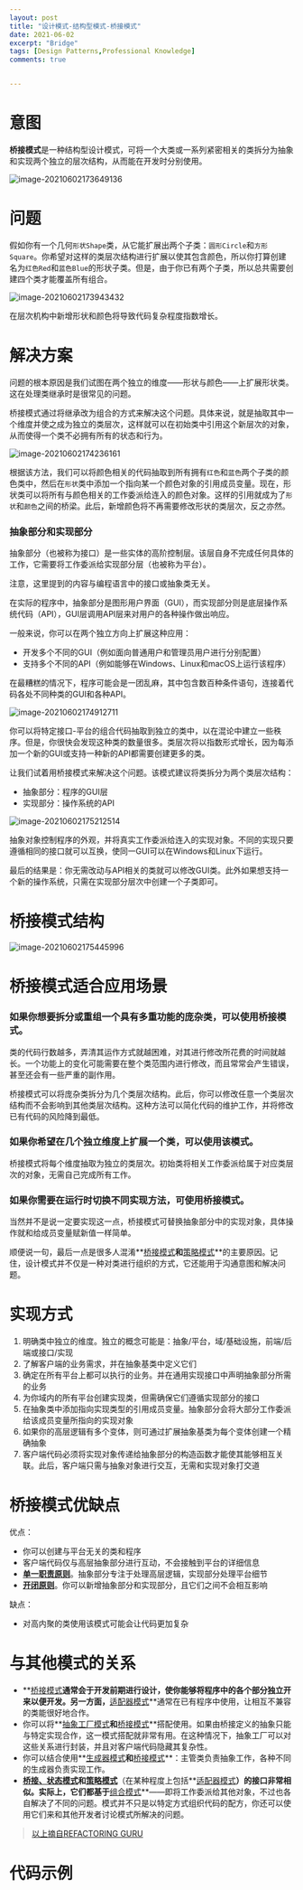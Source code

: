 ```yaml
---
layout: post
title: "设计模式-结构型模式-桥接模式"
date: 2021-06-02
excerpt: "Bridge"
tags: [Design Patterns,Professional Knowledge]
comments: true


---
```


# 意图

**桥接模式**是一种结构型设计模式，可将一个大类或一系列紧密相关的类拆分为抽象和实现两个独立的层次结构，从而能在开发时分别使用。

![image-20210602173649136](../../assets/img/image-20210602173649136.png)

# 问题

假如你有一个几何`形状Shape`类，从它能扩展出两个子类：`圆形Circle`和`方形Square`。你希望对这样的类层次结构进行扩展以使其包含颜色，所以你打算创建名为`红色Red`和`蓝色Blue`的形状子类。但是，由于你已有两个子类，所以总共需要创建四个类才能覆盖所有组合。

![image-20210602173943432](../../assets/img/image-20210602173943432.png)

在层次机构中新增形状和颜色将导致代码复杂程度指数增长。

# 解决方案

问题的根本原因是我们试图在两个独立的维度——形状与颜色——上扩展形状类。这在处理类继承时是很常见的问题。

桥接模式通过将继承改为组合的方式来解决这个问题。具体来说，就是抽取其中一个维度并使之成为独立的类层次，这样就可以在初始类中引用这个新层次的对象，从而使得一个类不必拥有所有的状态和行为。

![image-20210602174236161](../../assets/img/image-20210602174236161.png)

根据该方法，我们可以将颜色相关的代码抽取到所有拥有`红色`和`蓝色`两个子类的颜色类中，然后在`形状`类中添加一个指向某一个颜色对象的引用成员变量。现在，形状类可以将所有与颜色相关的工作委派给连入的颜色对象。这样的引用就成为了`形状`和`颜色`之间的桥梁。此后，新增颜色将不再需要修改形状的类层次，反之亦然。

### 抽象部分和实现部分

抽象部分（也被称为接口）是一些实体的高阶控制层。该层自身不完成任何具体的工作，它需要将工作委派给实现部分层（也被称为平台）。

注意，这里提到的内容与编程语言中的接口或抽象类无关。

在实际的程序中，抽象部分是图形用户界面（GUI），而实现部分则是底层操作系统代码（API），GUI层调用API层来对用户的各种操作做出响应。

一般来说，你可以在两个独立方向上扩展这种应用：

- 开发多个不同的GUI（例如面向普通用户和管理员用户进行分别配置）
- 支持多个不同的API（例如能够在Windows、Linux和macOS上运行该程序）

在最糟糕的情况下，程序可能会是一团乱麻，其中包含数百种条件语句，连接着代码各处不同种类的GUI和各种API。

![image-20210602174912711](../../assets/img/image-20210602174912711.png)

你可以将特定接口-平台的组合代码抽取到独立的类中，以在混论中建立一些秩序。但是，你很快会发现这种类的数量很多。类层次将以指数形式增长，因为每添加一个新的GUI或支持一种新的API都需要创建更多的类。

让我们试着用桥接模式来解决这个问题。该模式建议将类拆分为两个类层次结构：

- 抽象部分：程序的GUI层
- 实现部分：操作系统的API

![image-20210602175212514](../../assets/img/image-20210602175212514.png)

抽象对象控制程序的外观，并将真实工作委派给连入的实现对象。不同的实现只要遵循相同的接口就可以互换，使同一GUI可以在Windows和Linux下运行。

最后的结果是：你无需改动与API相关的类就可以修改GUI类。此外如果想支持一个新的操作系统，只需在实现部分层次中创建一个子类即可。

# 桥接模式结构

![image-20210602175445996](../../assets/img/image-20210602175445996.png)

# 桥接模式适合应用场景

### 如果你想要拆分或重组一个具有多重功能的庞杂类，可以使用桥接模式。

类的代码行数越多，弄清其运作方式就越困难，对其进行修改所花费的时间就越长。一个功能上的变化可能需要在整个类范围内进行修改，而且常常会产生错误，甚至还会有一些严重的副作用。

桥接模式可以将庞杂类拆分为几个类层次结构。此后，你可以修改任意一个类层次结构而不会影响到其他类层次结构。这种方法可以简化代码的维护工作，并将修改已有代码的风险降到最低。

### 如果你希望在几个独立维度上扩展一个类，可以使用该模式。

桥接模式将每个维度抽取为独立的类层次。初始类将相关工作委派给属于对应类层次的对象，无需自己完成所有工作。

### 如果你需要在运行时切换不同实现方法，可使用桥接模式。

当然并不是说一定要实现这一点，桥接模式可替换抽象部分中的实现对象，具体操作就和给成员变量赋新值一样简单。

顺便说一句，最后一点是很多人混淆**<u>桥接模式</u>**和**<u>策略模式</u>**的主要原因。记住，设计模式并不仅是一种对类进行组织的方式，它还能用于沟通意图和解决问题。

# 实现方式

1. 明确类中独立的维度。独立的概念可能是：抽象/平台，域/基础设施，前端/后端或接口/实现
2. 了解客户端的业务需求，并在抽象基类中定义它们
3. 确定在所有平台上都可以执行的业务。并在通用实现接口中声明抽象部分所需的业务
4. 为你域内的所有平台创建实现类，但需确保它们遵循实现部分的接口
5. 在抽象类中添加指向实现类型的引用成员变量。抽象部分会将大部分工作委派给该成员变量所指向的实现对象
6. 如果你的高层逻辑有多个变体，则可通过扩展抽象基类为每个变体创建一个精确抽象
7. 客户端代码必须将实现对象传递给抽象部分的构造函数才能使其能够相互关联。此后，客户端只需与抽象对象进行交互，无需和实现对象打交道

# 桥接模式优缺点

优点：

- 你可以创建与平台无关的类和程序
- 客户端代码仅与高层抽象部分进行互动，不会接触到平台的详细信息
- **<u>单一职责原则</u>**。抽象部分专注于处理高层逻辑，实现部分处理平台细节
- **<u>开闭原则</u>**。你可以新增抽象部分和实现部分，且它们之间不会相互影响

缺点：

- 对高内聚的类使用该模式可能会让代码更加复杂

# 与其他模式的关系

- **<u>桥接模式</u>**通常会于开发前期进行设计，使你能够将程序中的各个部分独立开来以便开发。另一方面，**<u>适配器模式</u>**通常在已有程序中使用，让相互不兼容的类能很好地合作。
- 你可以将**<u>抽象工厂模式</u>**和**<u>桥接模式</u>**搭配使用。如果由桥接定义的抽象只能与特定实现合作，这一模式搭配就非常有用。在这种情况下，抽象工厂可以对这些关系进行封装，并且对客户端代码隐藏其复杂性。
- 你可以结合使用**<u>生成器模式</u>**和**<u>桥接模式</u>**：主管类负责抽象工作，各种不同的生成器负责实现工作。
- **<u>桥接、状态模式</u>**和**<u>策略模式</u>**（在某种程度上包括**<u>适配器模式</u>**）的接口非常相似。实际上，它们都基于**<u>组合模式</u>**——即将工作委派给其他对象，不过也各自解决了不同的问题。模式并不只是以特定方式组织代码的配方，你还可以使用它们来和其他开发者讨论模式所解决的问题。

> [以上摘自REFACTORING GURU](https://refactoringguru.cn/design-patterns/bridge)

# 代码示例

